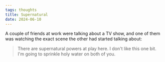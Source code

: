```yaml
---
tags: thoughts
title: Supernatural
date: 2024-06-10
---
```


A couple of friends at work were talking about a TV show, and one of them was watching the exact scene the other had started talking about:

> There are supernatural powers at play here. I don't like this one bit. I'm going to sprinkle holy water on both of you.
